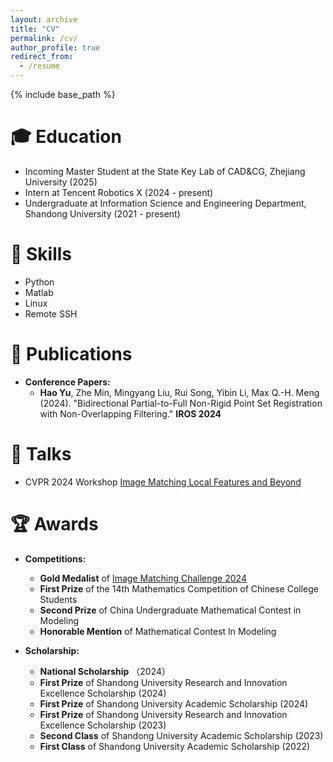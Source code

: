```yaml
---
layout: archive
title: "CV"
permalink: /cv/
author_profile: true
redirect_from:
  - /resume
---
```


{% include base_path %}

🎓 Education
======
* Incoming Master Student at the State Key Lab of CAD&CG, Zhejiang University (2025)
* Intern at Tencent Robotics X (2024 - present) 
* Undergraduate at Information Science and Engineering Department, Shandong University (2021 - present)

🔨 Skills
======
* Python
* Matlab
* Linux
* Remote SSH

📃 Publications
======
- **Conference Papers:**
  - **Hao Yu**, Zhe Min, Mingyang Liu, Rui Song, Yibin Li, Max Q.-H. Meng (2024). "Bidirectional Partial-to-Full Non-Rigid Point Set Registration with Non-Overlapping Filtering." **IROS 2024**

🎤 Talks
======
- CVPR 2024 Workshop [Image Matching Local Features and Beyond](https://www.youtube.com/watch?v=KG-_i12fU_A&t=14701s)

🏆 Awards
======
- **Competitions:**
  - **Gold Medalist** of [Image Matching Challenge 2024](https://www.kaggle.com/competitions/image-matching-challenge-2024/leaderboard)
  - **First Prize** of the 14th Mathematics Competition of Chinese College Students
  - **Second Prize** of China Undergraduate Mathematical Contest in Modeling
  - **Honorable Mention** of Mathematical Contest In Modeling

- **Scholarship:**
  - **National Scholarship** （2024）
  - **First Prize** of Shandong University Research and Innovation Excellence Scholarship (2024)
  - **First Prize** of Shandong University Academic Scholarship (2024)
  - **First Prize** of Shandong University Research and Innovation Excellence Scholarship (2023)
  - **Second Class** of Shandong University Academic Scholarship (2023)
  - **First Class** of Shandong University Academic Scholarship (2022)

